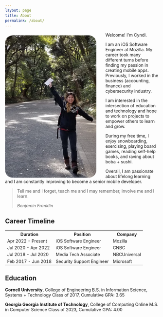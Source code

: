 ```yaml
---
layout: page
title: About
permalink: /about/
---
```


<img style="float: left; border-radius: 25px; width: 300px; height: auto; overflow: hidden; margin-right: 30px; margin-top: 10px;" src="/images/about/profile.jpg">

Welcome! I'm Cyndi.

I am an iOS Software Engineer at Mozilla. My career took many different turns before finding my passion in creating mobile apps. Previously, I worked in the business (accounting, finance) and cybersecurity industry.

I am interested in the intersection of education and technology and hope to work on projects to empower others to learn and grow. 

During my free time, I enjoy snowboarding, exercising, playing board games, reading self-help books, and raving about boba + sushi.

Overall, I am passionate about lifelong learning and I am constantly improving to become a senior mobile developer. 

> Tell me and I forget, teach me and I may remember, involve me and I learn.
>
><cite>Benjamin Franklin</cite>

## Career Timeline

<div class="table-container">
  <table>
    <tr><th>Duration</th><th>Position</th><th>Company</th></tr>
    <tr><td>Apr 2022 - Present</td><td>iOS Software Engineer</td><td>Mozilla</td></tr>
    <tr><td>Jul 2020 - Apr 2022</td><td>iOS Software Engineer</td><td>CNBC</td></tr>
    <tr><td>Jul 2018 - Jul 2020</td><td>Media Tech Associate</td><td>NBCUniversal</td></tr>
    <tr><td>Feb 2017 - Jun 2018</td><td>Security Support Engineer</td><td>Microsoft</td></tr>
  </table>
</div>

## Education
**Cornell University**, College of Engineering
B.S. in Information Science, Systems + Technology
Class of 2017, Cumulative GPA: 3.65

**Georgia Georgia Institute of Technology**, College of Computing
Online M.S. in Computer Science
Class of 2023, Cumulative GPA: 4.00
